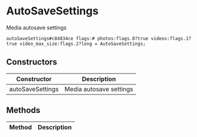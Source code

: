 # AutoSaveSettings
Media autosave settings

```
autoSaveSettings#c84834ce flags:# photos:flags.0?true videos:flags.1?true video_max_size:flags.2?long = AutoSaveSettings;
```

## Constructors
| Constructor | Description |
| ---- | ----------- |
| autoSaveSettings | Media autosave settings |


## Methods
| Method | Description |
| ---- | ----------- |


